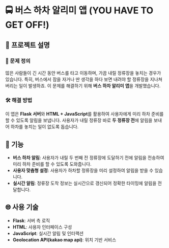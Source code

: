 # 🚍 버스 하차 알리미 앱 (YOU HAVE TO GET OFF!)

## 📝 프로젝트 설명

### 📌 문제 정의

많은 사람들이 긴 시간 동안 버스를 타고 이동하며, 가끔 내릴 정류장을 놓치는 경우가 있습니다. 특히, 버스에서 잠을 자거나 딴 생각을 하다 보면 내려야 할 정류장을 지나쳐버리는 일이 발생하죠. 이 문제를 해결하기 위해 **버스 하차 알리미 앱**을 개발했습니다.

### 🛠️ 해결 방법

이 앱은 **Flask 서버**와 **HTML + JavaScript**를 활용하여 사용자에게 미리 하차 준비를 할 수 있도록 알림을 보냅니다. 사용자가 내릴 정류장 바로 **두 정류장 전**에 알림을 보내어 하차를 놓치는 일이 없도록 돕습니다.

## 🚀 기능

- **버스 하차 알림**: 사용자가 내릴 두 번째 전 정류장에 도달하기 전에 알림을 전송하여 미리 하차 준비를 할 수 있도록 도와줍니다.
- **사용자 맞춤형 설정**: 사용자가 하차할 정류장을 미리 설정하여 알림을 받을 수 있습니다.
- **실시간 알림**: 정류장 도착 정보는 실시간으로 갱신되어 정확한 타이밍에 알림을 전달합니다.

## 🌐 사용 기술

- **Flask**: 서버 측 로직
- **HTML**: 사용자 인터페이스 구성
- **JavaScript**: 실시간 알림 및 인터랙션
- **Geolocation API(kakao map api)**: 위치 기반 서비스


